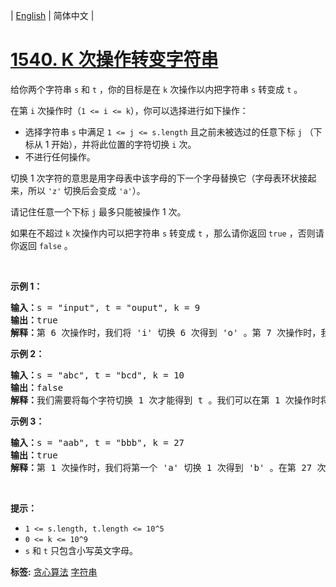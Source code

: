 | [English](README_EN.md) | 简体中文 |

# [1540. K 次操作转变字符串](https://leetcode-cn.com/problems/can-convert-string-in-k-moves)
<p>给你两个字符串&nbsp;<code>s</code>&nbsp;和&nbsp;<code>t</code>&nbsp;，你的目标是在 <code>k</code>&nbsp;次操作以内把字符串&nbsp;<code>s</code>&nbsp;转变成&nbsp;<code>t</code>&nbsp;。</p>

<p>在第 <code>i</code>&nbsp;次操作时（<code>1 &lt;= i &lt;= k</code>），你可以选择进行如下操作：</p>

<ul>
	<li>选择字符串 <code>s</code>&nbsp;中满足 <code>1 &lt;= j &lt;= s.length</code>&nbsp;且之前未被选过的任意下标 <code>j</code>&nbsp;（下标从 1 开始），并将此位置的字符切换 <code>i</code>&nbsp;次。</li>
	<li>不进行任何操作。</li>
</ul>

<p>切换 1 次字符的意思是用字母表中该字母的下一个字母替换它（字母表环状接起来，所以 <code>&#39;z&#39;</code>&nbsp;切换后会变成 <code>&#39;a&#39;</code>）。</p>

<p>请记住任意一个下标 <code>j</code>&nbsp;最多只能被操作&nbsp;1 次。</p>

<p>如果在不超过 <code>k</code>&nbsp;次操作内可以把字符串 <code>s</code>&nbsp;转变成 <code>t</code>&nbsp;，那么请你返回&nbsp;<code>true</code>&nbsp;，否则请你返回&nbsp;<code>false</code>&nbsp;。</p>

<p>&nbsp;</p>

<p><strong>示例 1：</strong></p>

<pre><strong>输入：</strong>s = &quot;input&quot;, t = &quot;ouput&quot;, k = 9
<strong>输出：</strong>true
<strong>解释：</strong>第 6 次操作时，我们将 &#39;i&#39; 切换 6 次得到 &#39;o&#39; 。第 7 次操作时，我们将 &#39;n&#39; 切换 7 次得到 &#39;u&#39; 。
</pre>

<p><strong>示例 2：</strong></p>

<pre><strong>输入：</strong>s = &quot;abc&quot;, t = &quot;bcd&quot;, k = 10
<strong>输出：</strong>false
<strong>解释：</strong>我们需要将每个字符切换 1 次才能得到 t 。我们可以在第 1 次操作时将 &#39;a&#39; 切换成 &#39;b&#39; ，但另外 2 个字母在剩余操作中无法再转变为 t 中对应字母。
</pre>

<p><strong>示例 3：</strong></p>

<pre><strong>输入：</strong>s = &quot;aab&quot;, t = &quot;bbb&quot;, k = 27
<strong>输出：</strong>true
<strong>解释：</strong>第 1 次操作时，我们将第一个 &#39;a&#39; 切换 1 次得到 &#39;b&#39; 。在第 27 次操作时，我们将第二个字母 &#39;a&#39; 切换 27 次得到 &#39;b&#39; 。
</pre>

<p>&nbsp;</p>

<p><strong>提示：</strong></p>

<ul>
	<li><code>1 &lt;= s.length, t.length &lt;= 10^5</code></li>
	<li><code>0 &lt;= k &lt;= 10^9</code></li>
	<li><code>s</code>&nbsp;和&nbsp;<code>t</code>&nbsp;只包含小写英文字母。</li>
</ul>

**标签:**  [贪心算法](https://leetcode-cn.com/tag/greedy) [字符串](https://leetcode-cn.com/tag/string) 